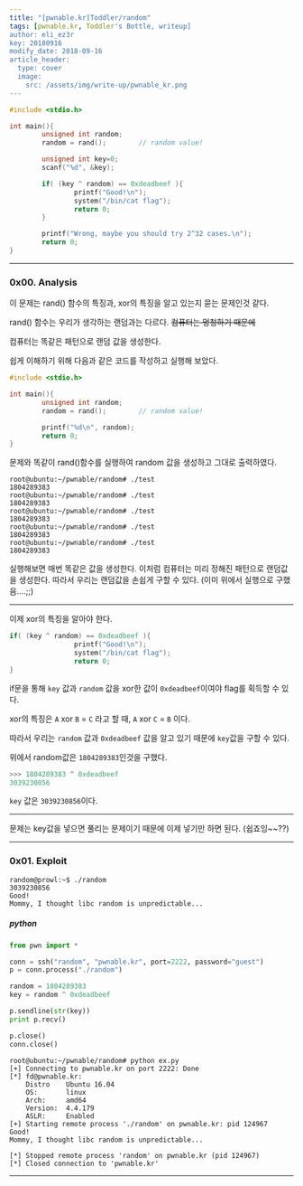 ```yaml
---
title: "[pwnable.kr]Toddler/random"
tags: [pwnable.kr, Toddler's Bottle, writeup]
author: eli_ez3r
key: 20180916
modify_date: 2018-09-16
article_header:
  type: cover
  image:
    src: /assets/img/write-up/pwnable_kr.png
---
```




```c
#include <stdio.h>

int main(){
        unsigned int random;
        random = rand();        // random value!

        unsigned int key=0;
        scanf("%d", &key);

        if( (key ^ random) == 0xdeadbeef ){
                printf("Good!\n");
                system("/bin/cat flag");
                return 0;
        }

        printf("Wrong, maybe you should try 2^32 cases.\n");
        return 0;
}
```

-----

### 0x00. Analysis

이 문제는 rand() 함수의 특징과, xor의 특징을 알고 있는지 묻는 문제인것 같다.

rand() 함수는 우리가 생각하는 랜덤과는 다르다. ~~컴퓨터는 멍청하기 때문에~~

컴퓨터는 똑같은 패턴으로 랜덤 값을 생성한다.

쉽게 이해하기 위해 다음과 같은 코드를 작성하고 실행해 보았다.

```c
#include <stdio.h>

int main(){
        unsigned int random;
        random = rand();        // random value!

        printf("%d\n", random);
        return 0;
}
```

문제와 똑같이 rand()함수를 실행하여 random 값을 생성하고 그대로 출력하였다.

```
root@ubuntu:~/pwnable/random# ./test
1804289383
root@ubuntu:~/pwnable/random# ./test
1804289383
root@ubuntu:~/pwnable/random# ./test
1804289383
root@ubuntu:~/pwnable/random# ./test
1804289383
root@ubuntu:~/pwnable/random# ./test
1804289383
```

실행해보면 매번 똑같은 값을 생성한다.  이처럼 컴퓨터는 미리 정해진 패턴으로 랜덤값을 생성한다. 따라서 우리는 랜덤값을 손쉽게 구할 수 있다. (이미 위에서 실행으로 구했음....;;)

-----

이제 xor의 특징을 알아야 한다.

```c
if( (key ^ random) == 0xdeadbeef ){
                printf("Good!\n");
                system("/bin/cat flag");
                return 0;
}
```

if문을 통해 `key` 값과 `random` 값을 xor한 값이 `0xdeadbeef`이여야 flag를 획득할 수 있다.

xor의 특징은 `A` xor `B` = `C` 라고 할 때, `A` xor `C` = `B` 이다.

따라서 우리는 `random` 값과 `0xdeadbeef` 값을 알고 있기 때문에 `key`값을 구할 수 있다.

위에서 random값은 `1804289383`인것을 구했다.

```python
>>> 1804289383 ^ 0xdeadbeef
3039230856
```

`key` 값은 `3039230856`이다.

-----

문제는 key값을 넣으면 풀리는 문제이기 때문에 이제 넣기만 하면 된다. (쉽죠잉~~??)

-----

### 0x01. Exploit

```
random@prowl:~$ ./random
3039230856
Good!
Mommy, I thought libc random is unpredictable...
```

##### python

```python
from pwn import *

conn = ssh("random", "pwnable.kr", port=2222, password="guest")
p = conn.process("./random")

random = 1804289383
key = random ^ 0xdeadbeef

p.sendline(str(key))
print p.recv()

p.close()
conn.close()
```

```
root@ubuntu:~/pwnable/random# python ex.py
[+] Connecting to pwnable.kr on port 2222: Done
[*] fd@pwnable.kr:
    Distro    Ubuntu 16.04
    OS:       linux
    Arch:     amd64
    Version:  4.4.179
    ASLR:     Enabled
[+] Starting remote process './random' on pwnable.kr: pid 124967
Good!
Mommy, I thought libc random is unpredictable...

[*] Stopped remote process 'random' on pwnable.kr (pid 124967)
[*] Closed connection to 'pwnable.kr'
```

-----